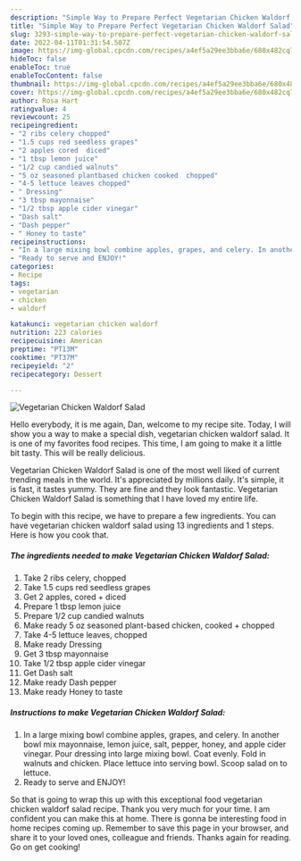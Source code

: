 ```yaml
---
description: "Simple Way to Prepare Perfect Vegetarian Chicken Waldorf Salad"
title: "Simple Way to Prepare Perfect Vegetarian Chicken Waldorf Salad"
slug: 3293-simple-way-to-prepare-perfect-vegetarian-chicken-waldorf-salad
date: 2022-04-11T01:31:54.507Z
image: https://img-global.cpcdn.com/recipes/a4ef5a29ee3bba6e/680x482cq70/vegetarian-chicken-waldorf-salad-recipe-main-photo.jpg
hideToc: false
enableToc: true
enableTocContent: false
thumbnail: https://img-global.cpcdn.com/recipes/a4ef5a29ee3bba6e/680x482cq70/vegetarian-chicken-waldorf-salad-recipe-main-photo.jpg
cover: https://img-global.cpcdn.com/recipes/a4ef5a29ee3bba6e/680x482cq70/vegetarian-chicken-waldorf-salad-recipe-main-photo.jpg
author: Rosa Hart
ratingvalue: 4
reviewcount: 25
recipeingredient:
- "2 ribs celery chopped"
- "1.5 cups red seedless grapes"
- "2 apples cored  diced"
- "1 tbsp lemon juice"
- "1/2 cup candied walnuts"
- "5 oz seasoned plantbased chicken cooked  chopped"
- "4-5 lettuce leaves chopped"
- " Dressing"
- "3 tbsp mayonnaise"
- "1/2 tbsp apple cider vinegar"
- "Dash salt"
- "Dash pepper"
- " Honey to taste"
recipeinstructions:
- "In a large mixing bowl combine apples, grapes, and celery. In another bowl mix mayonnaise, lemon juice, salt, pepper, honey, and apple cider vinegar. Pour dressing into large mixing bowl. Coat evenly. Fold in walnuts and chicken. Place lettuce into serving bowl. Scoop salad on to lettuce."
- "Ready to serve and ENJOY!"
categories:
- Recipe
tags:
- vegetarian
- chicken
- waldorf

katakunci: vegetarian chicken waldorf 
nutrition: 223 calories
recipecuisine: American
preptime: "PT13M"
cooktime: "PT37M"
recipeyield: "2"
recipecategory: Dessert

---
```



![Vegetarian Chicken Waldorf Salad](https://img-global.cpcdn.com/recipes/a4ef5a29ee3bba6e/680x482cq70/vegetarian-chicken-waldorf-salad-recipe-main-photo.jpg)

Hello everybody, it is me again, Dan, welcome to my recipe site. Today, I will show you a way to make a special dish, vegetarian chicken waldorf salad. It is one of my favorites food recipes. This time, I am going to make it a little bit tasty. This will be really delicious.



Vegetarian Chicken Waldorf Salad is one of the most well liked of current trending meals in the world. It's appreciated by millions daily. It's simple, it is fast, it tastes yummy. They are fine and they look fantastic. Vegetarian Chicken Waldorf Salad is something that I have loved my entire life.


To begin with this recipe, we have to prepare a few ingredients. You can have vegetarian chicken waldorf salad using 13 ingredients and 1 steps. Here is how you cook that.

<!--inarticleads1-->

##### The ingredients needed to make Vegetarian Chicken Waldorf Salad:

1. Take 2 ribs celery, chopped
1. Take 1.5 cups red seedless grapes
1. Get 2 apples, cored + diced
1. Prepare 1 tbsp lemon juice
1. Prepare 1/2 cup candied walnuts
1. Make ready 5 oz seasoned plant-based chicken, cooked + chopped
1. Take 4-5 lettuce leaves, chopped
1. Make ready  Dressing
1. Get 3 tbsp mayonnaise
1. Take 1/2 tbsp apple cider vinegar
1. Get Dash salt
1. Make ready Dash pepper
1. Make ready  Honey to taste




<!--inarticleads2-->

##### Instructions to make Vegetarian Chicken Waldorf Salad:

1. In a large mixing bowl combine apples, grapes, and celery. In another bowl mix mayonnaise, lemon juice, salt, pepper, honey, and apple cider vinegar. Pour dressing into large mixing bowl. Coat evenly. Fold in walnuts and chicken. Place lettuce into serving bowl. Scoop salad on to lettuce.
1. Ready to serve and ENJOY!



So that is going to wrap this up with this exceptional food vegetarian chicken waldorf salad recipe. Thank you very much for your time. I am confident you can make this at home. There is gonna be interesting food in home recipes coming up. Remember to save this page in your browser, and share it to your loved ones, colleague and friends. Thanks again for reading. Go on get cooking!
